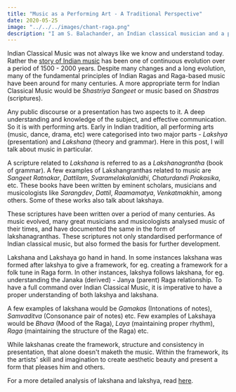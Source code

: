 ```yaml
---
title: "Music as a Performing Art - A Traditional Perspective"
date: 2020-05-25
image: "../../../images/chant-raga.png"
description: "I am S. Balachander, an Indian classical musician and a performing artist of Chandraveena. In my long association with music, I have been privileged to have had deep and meaningful discussions on the theory of music with my Ustad, and undertaken further study of scriptures to understand our music better. Here I share my understanding of Indian Classical music as a performing art!"
---
```


Indian Classical Music was not always like we know and understand today. Rather the [story of Indian music](/blog/history-of-indian-music/) has been one of continuous evolution over a period of 1500 - 2000 years. Despite many changes and a long evolution, many of the fundamental principles of Indian Ragas and Raga-based music have been around for many centuries. A more appropriate term for Indian Classical Music would be *Shastriya Sangeet* or music based on *Shastras* (scriptures).

Any public discourse or a presentation has two aspects to it. A deep understanding and knowledge of the subject, and effective communication. So it is with performing arts. Early in Indian tradition, all performing arts (music, dance, drama, etc) were categorised into two major parts - *Lakshya* (presentation) and *Lakshana* (theory and grammar). Here in this post, I will talk about music in particular.

A scripture related to *Lakshana* is referred to as a *Lakshanagrantha* (book of grammar). A few examples of Lakshangranthas related to music are *Sangeet Ratnakar*, *Dattilam*, *Svaramelakalanidhi*, *Chaturdandi Prakasika*, etc. These books have been written by eminent scholars, musicians and musicologists like *Sarangdev*, *Dattil*, *Raamamatya*, *Venkatmakhin*, among others. Some of these works also talk about lakshaya.

These scriptures have been written over a period of many centuries. As music evolved, many great musicians and musicologists analysed music of their times, and have documented the same in the form of lakshanagranthas. These scriptures not only standardised performance of Indian classical music, but also formed the basis for further development.

Lakshana and Lakshaya go hand in hand. In some instances lakshana was formed after lakshya to give a framework, for eg. creating a framework for a folk tune in Raga form. In other instances, lakshya follows lakshana, for eg. understanding the Janaka (derived) - Janya (parent) Raga relationship. To have a full command over Indian Classical Music, it is imperative to have a proper understanding of both lakshya and lakshana. 

A few examples of lakshana would be *Gamakas* (Intonations of notes), *Samvaditva* (Consonance pair of notes) etc. Few examples of Lakshaya would be *Bhava* (Mood of the Raga), *Laya* (maintaining proper rhythm), *Raga* (maintaining the structure of the Raga) etc.

While lakshanas create the framework, structure and consistency in presentation, that alone doesn't maketh the music. Within the framework, its the artists' skill and imagination to create aesthetic beauty and present a form that pleases him and others.

For a more detailed analysis of lakshana and lakshya, read [here](/blog/grammar-of-music).
